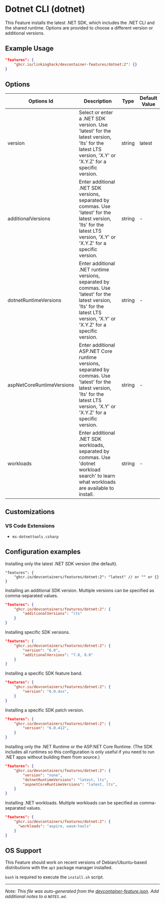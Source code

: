 
# Dotnet CLI (dotnet)

This Feature installs the latest .NET SDK, which includes the .NET CLI and the shared runtime. Options are provided to choose a different version or additional versions.

## Example Usage

```json
"features": {
    "ghcr.io/linkinghack/devcontainer-features/dotnet:2": {}
}
```

## Options

| Options Id | Description | Type | Default Value |
|-----|-----|-----|-----|
| version | Select or enter a .NET SDK version. Use 'latest' for the latest version, 'lts' for the latest LTS version, 'X.Y' or 'X.Y.Z' for a specific version. | string | latest |
| additionalVersions | Enter additional .NET SDK versions, separated by commas. Use 'latest' for the latest version, 'lts' for the latest LTS version, 'X.Y' or 'X.Y.Z' for a specific version. | string | - |
| dotnetRuntimeVersions | Enter additional .NET runtime versions, separated by commas. Use 'latest' for the latest version, 'lts' for the latest LTS version, 'X.Y' or 'X.Y.Z' for a specific version. | string | - |
| aspNetCoreRuntimeVersions | Enter additional ASP.NET Core runtime versions, separated by commas. Use 'latest' for the latest version, 'lts' for the latest LTS version, 'X.Y' or 'X.Y.Z' for a specific version. | string | - |
| workloads | Enter additional .NET SDK workloads, separated by commas. Use 'dotnet workload search' to learn what workloads are available to install. | string | - |

## Customizations

### VS Code Extensions

- `ms-dotnettools.csharp`

## Configuration examples

Installing only the latest .NET SDK version (the default).

``` jsonc
"features": {
    "ghcr.io/devcontainers/features/dotnet:2": "latest" // or "" or {}
}
```

Installing an additional SDK version. Multiple versions can be specified as comma-separated values.

``` json
"features": {
    "ghcr.io/devcontainers/features/dotnet:2": {
        "additionalVersions": "lts"
    }
}
```

Installing specific SDK versions.

``` json
"features": {
    "ghcr.io/devcontainers/features/dotnet:2": {
        "version": "6.0",
        "additionalVersions": "7.0, 8.0"
    }
}
```

Installing a specific SDK feature band.

``` json
"features": {
    "ghcr.io/devcontainers/features/dotnet:2": {
        "version": "6.0.4xx",
    }
}
```

Installing a specific SDK patch version.

``` json
"features": {
    "ghcr.io/devcontainers/features/dotnet:2": {
        "version": "6.0.412",
    }
}
```

Installing only the .NET Runtime or the ASP.NET Core Runtime. (The SDK includes all runtimes so this configuration is only useful if you need to run .NET apps without building them from source.)

``` json
"features": {
    "ghcr.io/devcontainers/features/dotnet:2": {
        "version": "none",
        "dotnetRuntimeVersions": "latest, lts",
        "aspnetCoreRuntimeVersions": "latest, lts",
    }
}
```

Installing .NET workloads. Multiple workloads can be specified as comma-separated values.

``` json
"features": {
    "ghcr.io/devcontainers/features/dotnet:2": {
      "workloads": "aspire, wasm-tools"
    }
}
```

## OS Support

This Feature should work on recent versions of Debian/Ubuntu-based distributions with the `apt` package manager installed.

`bash` is required to execute the `install.sh` script.


---

_Note: This file was auto-generated from the [devcontainer-feature.json](https://github.com/linkinghack/devcontainer-features/blob/main/src/dotnet/devcontainer-feature.json).  Add additional notes to a `NOTES.md`._
